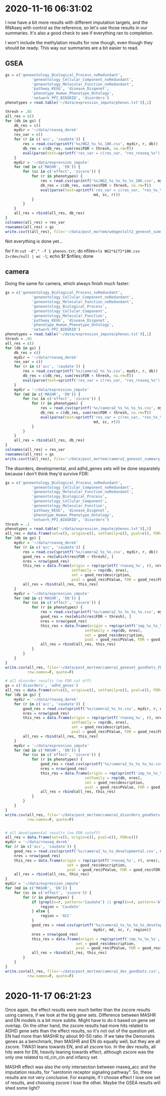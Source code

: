 # 2020-11-16 06:31:02

I now have a bit more results with different imputation targets, and the RNAseq
with control as the reference, so let's use those results in our summaries. It's
also a good check to see if everything ran to completion.

I won't include the methylation results for now though, even though they should
be ready. This way our summaries are a bit easier to read.

## GSEA

```r
gs = c('geneontology_Biological_Process_noRedundant',
            'geneontology_Cellular_Component_noRedundant',
            'geneontology_Molecular_Function_noRedundant',
            'pathway_KEGG', 'disease_Disgenet',
            'phenotype_Human_Phenotype_Ontology',
            'network_PPI_BIOGRID', 'disorders')
phenotypes = read.table('~/data/expression_impute/phenos.txt')[,1]

thresh = .05
all_res = c()
for (db in gs) {
    db_res = c()
    mydir = '~/data/rnaseq_derek'
    res_var = c()
    for (r in c('acc', 'caudate')) {
        res = read.csv(sprintf('%s/WG2_%s_%s_10K.csv', mydir, r, db))
        db_res = c(db_res, sum(res$FDR < thresh, na.rm=T))
        eval(parse(text=sprintf('res_var = c(res_var, "res_rnaseq_%s")', r)))
    }
    mydir = '~/data/expression_impute'
    for (md in c('MASHR', 'EN')) {
        for (sc in c('effect', 'zscore')) {
            for (r in phenotypes) {
                res = read.csv(sprintf('%s/WG2_%s_%s_%s_%s_10K.csv', mydir, md, sc, r, db))
                db_res = c(db_res, sum(res$FDR < thresh, na.rm=T))
                eval(parse(text=sprintf('res_var = c(res_var, "res_%s_%s_%s")',
                                        md, sc, r)))
            }
        }
    }
    all_res = rbind(all_res, db_res)
}
colnames(all_res) = res_var
rownames(all_res) = gs
write.csv(t(all_res), file='~/data/post_mortem/webgestalt2_geneset_summary_FDRp05.csv')
```

Not everything is done yet... 

for f in `cut -d"," -f 1 phenos.txt`; do nfiles=`ls WG2*${f}*10K.csv 2>/dev/null | wc -l`; echo $f $nfiles; done

## camera

Doing the same for camera, which always finish much faster:

```r
gs = c('geneontology_Biological_Process_noRedundant',
            'geneontology_Cellular_Component_noRedundant',
            'geneontology_Molecular_Function_noRedundant',
            'geneontology_Biological_Process',
            'geneontology_Cellular_Component',
            'geneontology_Molecular_Function',
            'pathway_KEGG', 'disease_Disgenet',
            'phenotype_Human_Phenotype_Ontology',
            'network_PPI_BIOGRID')
phenotypes = read.table('~/data/expression_impute/phenos.txt')[,1]
thresh = .05
all_res = c()
for (db in gs) {
    db_res = c()
    mydir = '~/data/rnaseq_derek'
    res_var = c()
    for (r in c('acc', 'caudate')) {
        res = read.csv(sprintf('%s/camera2_%s_%s.csv', mydir, r, db))
        db_res = c(db_res, sum(res$FDR < thresh, na.rm=T))
        eval(parse(text=sprintf('res_var = c(res_var, "res_rnaseq_%s")', r)))
    }
    mydir = '~/data/expression_impute'
    for (md in c('MASHR', 'EN')) {
        for (sc in c('effect', 'zscore')) {
            for (r in phenotypes) {
                res = read.csv(sprintf('%s/camera2_%s_%s_%s_%s.csv', mydir, md, sc, r, db))
                db_res = c(db_res, sum(res$FDR < thresh, na.rm=T))
                eval(parse(text=sprintf('res_var = c(res_var, "res_%s_%s_%s")',
                                        md, sc, r)))
            }
        }
    }
    all_res = rbind(all_res, db_res)
}
colnames(all_res) = res_var
rownames(all_res) = gs
write.csv(t(all_res), file='~/data/post_mortem/camera2_geneset_summary_FDRp05.csv')
```

The disorders, developmental, and adhd_genes sets will be done separately
because I don't think they'd survive FDR:

```r
gs = c('geneontology_Biological_Process_noRedundant',
            'geneontology_Cellular_Component_noRedundant',
            'geneontology_Molecular_Function_noRedundant',
            'geneontology_Biological_Process',
            'geneontology_Cellular_Component',
            'geneontology_Molecular_Function',
            'pathway_KEGG', 'disease_Disgenet',
            'phenotype_Human_Phenotype_Ontology',
            'network_PPI_BIOGRID', 'disorders')
thresh = .1
phenotypes = read.table('~/data/expression_impute/phenos.txt')[,1]
all_res = data.frame(set=c(), origin=c(), setFamily=c(), pval=c(), FDR=c()) 
for (db in gs) {
    mydir = '~/data/rnaseq_derek'
    for (r in c('acc', 'caudate')) {
        res = read.csv(sprintf('%s/camera2_%s_%s.csv', mydir, r, db))
        good_res = res[which(res$FDR < thresh), ]
        nres = nrow(good_res)
        this_res = data.frame(origin = rep(sprintf('rnaseq_%s', r), nres),
                              setFamily = rep(db, nres),
                              set = good_res$description,
                              pval = good_res$PValue, FDR = good_res$FDR)
        all_res = rbind(all_res, this_res)
    }
    mydir = '~/data/expression_impute'
    for (md in c('MASHR', 'EN')) {
        for (sc in c('effect', 'zscore')) {
            for (r in phenotypes) {
                res = read.csv(sprintf('%s/camera2_%s_%s_%s_%s.csv', mydir, md, sc, r, db))
                good_res = res[which(res$FDR < thresh), ]
                nres = nrow(good_res)
                this_res = data.frame(origin = rep(sprintf('imp_%s_%s_%s', md, sc, r), nres),
                                    setFamily = rep(db, nres),
                                    set = good_res$description,
                                    pval = good_res$PValue, FDR = good_res$FDR)
                all_res = rbind(all_res, this_res)
            }
        }
    }
}
write.csv(all_res, file='~/data/post_mortem/camera2_geneset_goodSets_FDRp1.csv',
          row.names=F, quote=F)

# all disorder results (no FDR cut off)
gs = c('disorders', 'adhd_genes')
all_res = data.frame(set=c(), origin=c(), setFamily=c(), pval=c(), FDR=c()) 
for (db in gs) {
    mydir = '~/data/rnaseq_derek'
    for (r in c('acc', 'caudate')) {
        good_res = read.csv(sprintf('%s/camera2_%s_%s.csv', mydir, r, db))
        nres = nrow(good_res)
        this_res = data.frame(origin = rep(sprintf('rnaseq_%s', r), nres),
                              setFamily = rep(db, nres),
                              set = good_res$description,
                              pval = good_res$PValue, FDR = good_res$FDR)
        all_res = rbind(all_res, this_res)
    }
    mydir = '~/data/expression_impute'
    for (md in c('MASHR', 'EN')) {
        for (sc in c('effect', 'zscore')) {
            for (r in phenotypes) {
                good_res = read.csv(sprintf('%s/camera2_%s_%s_%s_%s.csv', mydir, md, sc, r, db))
                nres = nrow(good_res)
                this_res = data.frame(origin = rep(sprintf('imp_%s_%s_%s', md, sc, r), nres),
                                    setFamily = rep(db, nres),
                                    set = good_res$description,
                                    pval = good_res$PValue, FDR = good_res$FDR)
                all_res = rbind(all_res, this_res)
            }
        }
    }
}
write.csv(all_res, file='~/data/post_mortem/camera2_disorders_goodSets.csv',
          row.names=F, quote=F)


# all developmental results (no FDR cutoff)
all_res = data.frame(set=c(), origin=c(), pval=c(), FDR=c()) 
mydir = '~/data/rnaseq_derek'
for (r in c('acc', 'caudate')) {
    good_res = read.csv(sprintf('%s/camera2_%s_%s_developmental.csv', mydir, r, r))
    nres = nrow(good_res)
    this_res = data.frame(origin = rep(sprintf('rnaseq_%s', r), nres),
                            set = good_res$description,
                            pval = good_res$PValue, FDR = good_res$FDR)
    all_res = rbind(all_res, this_res)
}
mydir = '~/data/expression_impute'
for (md in c('MASHR', 'EN')) {
    for (sc in c('effect', 'zscore')) {
        for (r in phenotypes) {
            if (grepl(x=r, pattern='Caudate') || grepl(x=r, pattern='ATR')) {
                region = 'Caudate'
            } else {
                region = 'ACC'
            }
            good_res = read.csv(sprintf('%s/camera2_%s_%s_%s_%s_developmental.csv',
                                        mydir, md, sc, r, region))
            nres = nrow(good_res)
            this_res = data.frame(origin = rep(sprintf('imp_%s_%s_%s', md, sc, r), nres),
                                set = good_res$description,
                                pval = good_res$PValue, FDR = good_res$FDR)
            all_res = rbind(all_res, this_res)
        }
    }
}
write.csv(all_res, file='~/data/post_mortem/camera2_dev_goodSets.csv',
          row.names=F, quote=F)
```

# 2020-11-17 06:21:23

Once again, the effect results were much better than the zscore results using
camera, if we look at the big gene sets. Difference between MASHR and EN models
is a bit more subtle. Might have to do it based on gene set overlap. On the
other hand, the zscore results had more hits related to ADHD gene sets than the
effect results, so it's not out of the question yet. EN had more than MASHR by
about 90-50 ratio. If we take the Demonstis genes as a benchmark, then MASHR and
EN do equally well, but they are all zscore. TWAS1 leans towards EN, and all
zscore too. In the dev results, all hits were for EN, heavily leaning towards
effect, although zscore was the only one related to rd_cin_cin and infancy set.

MASHR effect was also the only intersection between rnaseq_acc and the
imputation results, for "serotonin receptor signaling pathway". 
So, these results are not very conclusive. For example, if I choose effect I
lose one set of results, and choosing zscore I lose the other. Maybe the GSEA
results will shed some light?